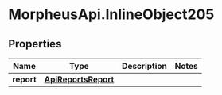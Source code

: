 # MorpheusApi.InlineObject205

## Properties

Name | Type | Description | Notes
------------ | ------------- | ------------- | -------------
**report** | [**ApiReportsReport**](ApiReportsReport.md) |  | 


